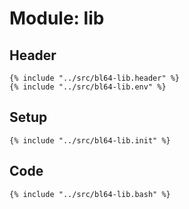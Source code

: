 # Module: lib

## Header

```shell
{% include "../src/bl64-lib.header" %}
{% include "../src/bl64-lib.env" %}
```

## Setup

```shell
{% include "../src/bl64-lib.init" %}
```

## Code

```shell
{% include "../src/bl64-lib.bash" %}
```
